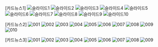 [카드뉴스1]
![슬라이드1](https://user-images.githubusercontent.com/82591396/178154129-38515aea-29a5-4dff-a36a-38117dc0f09a.JPG)
![슬라이드2](https://user-images.githubusercontent.com/82591396/178154137-43c72b1d-e95d-4e8b-bcc3-4bb52c879de9.JPG)
![슬라이드3](https://user-images.githubusercontent.com/82591396/178154138-da61f2a1-d67f-4316-a111-da929e938bf2.JPG)
![슬라이드4](https://user-images.githubusercontent.com/82591396/178154139-bb231861-b6bb-408b-83df-adafb149cc7f.JPG)
![슬라이드5](https://user-images.githubusercontent.com/82591396/178154140-9325030c-a3e6-4587-92c9-3c0419019a7a.JPG)
![슬라이드6](https://user-images.githubusercontent.com/82591396/178154141-adce62b7-db9c-4651-acef-a308e36c5a64.JPG)
![슬라이드7](https://user-images.githubusercontent.com/82591396/178154142-8c020fd8-e265-4af1-9300-b3884a88934b.JPG)
![슬라이드8](https://user-images.githubusercontent.com/82591396/178154143-57e650df-e5a9-4119-93bd-d3ae753d1643.JPG)
![슬라이드9](https://user-images.githubusercontent.com/82591396/178154144-8f7c5379-d00d-424f-8245-7bbc5212a838.JPG)
![슬라이드10](https://user-images.githubusercontent.com/82591396/178154145-8b0dbced-ce68-4766-a159-afa5c4dd3644.JPG)


[카드뉴스2]
![001](https://user-images.githubusercontent.com/82591396/178154164-25733832-1383-4af2-b550-992a27007997.png)
![002](https://user-images.githubusercontent.com/82591396/178154165-33f285cd-a072-4c69-8f8c-cf64d3e23344.png)
![003](https://user-images.githubusercontent.com/82591396/178154166-7dc654e7-6710-4004-a4ff-e6ae9215bb17.png)
![004](https://user-images.githubusercontent.com/82591396/178154168-14e1748c-965a-4756-b186-231b154e31be.png)
![005](https://user-images.githubusercontent.com/82591396/178154169-15026223-f912-4539-8e50-aa567eafb6cd.png)
![006](https://user-images.githubusercontent.com/82591396/178154171-1234d3b7-2978-448a-aff4-b6888df5241b.png)
![007](https://user-images.githubusercontent.com/82591396/178154172-5dad33ee-efe8-4d40-81e8-ef90cb18ed5f.png)
![008](https://user-images.githubusercontent.com/82591396/178154175-6c951a04-4afb-43f3-b59d-bdb6e522fa36.png)
![009](https://user-images.githubusercontent.com/82591396/178154176-382b4322-4243-4c23-9871-e53f791737f8.png)
![010](https://user-images.githubusercontent.com/82591396/178154178-f2785e8a-943e-45b0-88ce-0cfe78e40b24.png)

[카드뉴스3]
![001](https://user-images.githubusercontent.com/82591396/178154184-040f0ef7-2577-454e-ae3a-035a450de785.jpg)
![002](https://user-images.githubusercontent.com/82591396/178154185-9a2547e0-1e54-422b-b6f6-ba3c03900fa1.jpg)
![003](https://user-images.githubusercontent.com/82591396/178154187-92591dee-a9ab-41a7-b05f-9a7b0d241fa1.jpg)
![004](https://user-images.githubusercontent.com/82591396/178154188-b1e89080-251a-42a6-a831-33f6b8c70147.jpg)
![005](https://user-images.githubusercontent.com/82591396/178154189-2b998108-1006-4736-86f7-9168cc9e9197.jpg)
![006](https://user-images.githubusercontent.com/82591396/178154190-676b6546-ff13-4f32-acd6-5f4f1a27b85d.jpg)
![007](https://user-images.githubusercontent.com/82591396/178154193-e1aca74e-6efd-4d51-8793-1f421a366da6.jpg)
![008](https://user-images.githubusercontent.com/82591396/178154194-7c08f9d7-683f-4281-966c-7854f0dbd00c.jpg)
![009](https://user-images.githubusercontent.com/82591396/178154196-f1694e66-c73a-42ae-9338-47c58fa41595.jpg)
